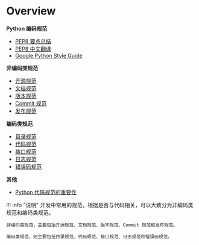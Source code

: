 # Overview

<div class="cards">
  <div class="card norm">
    <strong>Python 编码规范</strong>
    <ul class="card-items">
      <li><a href="/part03_norm_and_guideline/norm/PEP8_brief_summary">PEP8 要点总结</a></li>
      <li><a href="/part03_norm_and_guideline/norm/PEP8_translation">PEP8 中文翻译</a></li>
      <li><a href="/part03_norm_and_guideline/norm/google_python_style_guide">Google Python Style Guide</a></li>
    </ul>
  </div>
</div>

<div class="cards">
  <div class="card norm">
    <strong>非编码类规范</strong>
    <ul class="card-items">
      <li><a href="/part03_norm_and_guideline/  ">开源规范</a></li>
      <li><a href="/part03_norm_and_guideline/  ">文档规范</a></li>
      <li><a href="/part03_norm_and_guideline/  ">版本规范</a></li>
      <li><a href="/part03_norm_and_guideline/  ">Commit 规范</a></li>
      <li><a href="/part03_norm_and_guideline/  ">发布规范</a></li>
    </ul>
  </div>
  <div class="card norm">
    <strong>编码类规范</strong>
    <ul class="card-items">
      <li><a href="/part03_norm_and_guideline/  ">目录规范</a></li>
      <li><a href="/part03_norm_and_guideline/  ">代码规范</a></li>
      <li><a href="/part03_norm_and_guideline/  ">接口规范</a></li>
      <li><a href="/part03_norm_and_guideline/  ">日志规范</a></li>
      <li><a href="/part03_norm_and_guideline/  ">错误码规范</a></li>
    </ul>
  </div>
</div>

<div class="cards">
  <div class="card norm">
    <strong>其他</strong>
    <ul class="card-items">
      <li><a href="/part03_norm_and_guideline/norm/why_python_style_guide">Python 代码规范的重要性</a></li>
    </ul>
  </div>
</div>


!!! info "说明"
    开发中常用的规范，根据是否与代码相关，可以大致分为非编码类规范和编码类规范。
    
    非编码类规范，主要包括开源规范、文档规范、版本规范、Commit 规范和发布规范。
    
    编码类规范，则主要包括目录规范、代码规范、接口规范、日志规范和错误码规范。